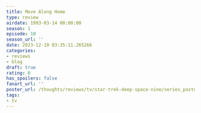 ```yaml
---
title: Move Along Home
type: review
airdate: 1993-03-14 00:00:00
season: 1
episode: 10
season_url: ''
date: 2023-12-10 03:35:11.265266
categories:
- reviews
- blog
draft: true
rating: 0
has_spoilers: false
fanart_url: ''
poster_url: /thoughts/reviews/tv/star-trek-deep-space-nine/series_poster.jpg
tags:
- tv
---
```


